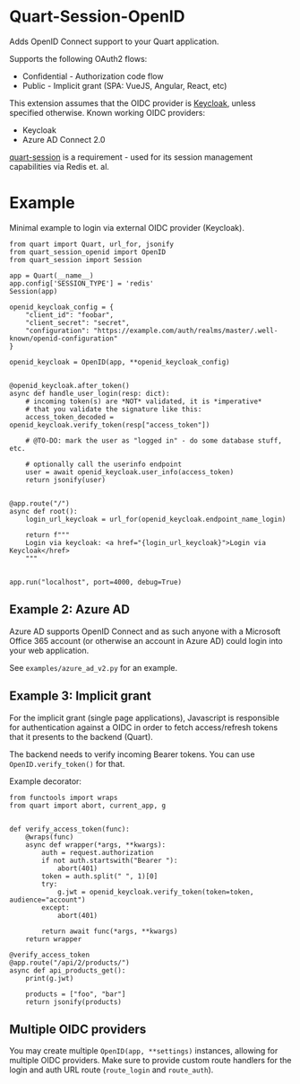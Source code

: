 # Quart-Session-OpenID

Adds OpenID Connect support to your Quart application.

Supports the following OAuth2 flows:

- Confidential - Authorization code flow
- Public - Implicit grant (SPA: VueJS, Angular, React, etc)

This extension assumes that the OIDC provider is [Keycloak](https://www.keycloak.org/),
unless specified otherwise. Known working OIDC providers:

- Keycloak
- Azure AD Connect 2.0

[quart-session](https://github.com/sferdi0/quart-session) is a requirement - used for its session management capabilities via Redis et. al.

# Example

Minimal example to login via external OIDC provider (Keycloak).

```python3
from quart import Quart, url_for, jsonify
from quart_session_openid import OpenID
from quart_session import Session

app = Quart(__name__)
app.config['SESSION_TYPE'] = 'redis'
Session(app)

openid_keycloak_config = {
    "client_id": "foobar",
    "client_secret": "secret",
    "configuration": "https://example.com/auth/realms/master/.well-known/openid-configuration"
}

openid_keycloak = OpenID(app, **openid_keycloak_config)


@openid_keycloak.after_token()
async def handle_user_login(resp: dict):
    # incoming token(s) are *NOT* validated, it is *imperative*
    # that you validate the signature like this:
    access_token_decoded = openid_keycloak.verify_token(resp["access_token"])

    # @TO-DO: mark the user as "logged in" - do some database stuff, etc.

    # optionally call the userinfo endpoint
    user = await openid_keycloak.user_info(access_token)
    return jsonify(user)


@app.route("/")
async def root():
    login_url_keycloak = url_for(openid_keycloak.endpoint_name_login)

    return f"""
    Login via keycloak: <a href="{login_url_keycloak}">Login via Keycloak</href>
    """


app.run("localhost", port=4000, debug=True)
```

## Example 2: Azure AD

Azure AD supports OpenID Connect and as such anyone with a Microsoft
Office 365 account (or otherwise an account in Azure AD) could login into
your web application.

See `examples/azure_ad_v2.py` for an example.

## Example 3: Implicit grant

For the implicit grant (single page applications), Javascript is responsible
for authentication against a OIDC in order to fetch access/refresh tokens
that it presents to the backend (Quart).

The backend needs to verify incoming Bearer tokens. You can use
`OpenID.verify_token()` for that.

Example decorator:

```python3
from functools import wraps
from quart import abort, current_app, g


def verify_access_token(func):
    @wraps(func)
    async def wrapper(*args, **kwargs):
        auth = request.authorization
        if not auth.startswith("Bearer "):
            abort(401)
        token = auth.split(" ", 1)[0]
        try:
            g.jwt = openid_keycloak.verify_token(token=token, audience="account")
        except:
            abort(401)

        return await func(*args, **kwargs)
    return wrapper

@verify_access_token
@app.route("/api/2/products/")
async def api_products_get():
    print(g.jwt)

    products = ["foo", "bar"]
    return jsonify(products)
```

## Multiple OIDC providers

You may create multiple `OpenID(app, **settings)` instances, allowing for
multiple OIDC providers. Make sure to provide custom route handlers
for the login and auth URL route (`route_login` and `route_auth`).
